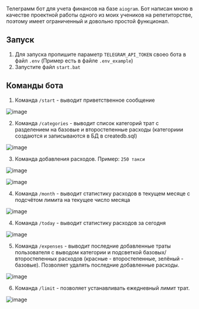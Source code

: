 Телеграмм бот для учета финансов на базе `aiogram`. Бот написан мною в качестве проектной работы одного из моих учеников на репетиторстве, поэтому имеет ограниченный и довольно простой функционал.


## Запуск
1. Для запуска пропишите параметр `TELEGRAM_API_TOKEN` своео бота в файл `.env` (Пример есть в файле `.env_example`) 
2. Запустите файл `start.bat`

## Команды бота
1. Команда `/start` - выводит приветственное сообщение

![image](https://github.com/tarbeevms/telegram_finance_bot/assets/145577110/1e05ae0c-3b35-4135-bc4c-670422a193c0)


2. Команда `/categories` - выводит список категорий трат с разделением на базовые и второстепенные расходы (категориии создаются и записываются в БД в createdb.sql)

![image](https://github.com/tarbeevms/telegram_finance_bot/assets/145577110/2c2d0109-5cb1-432e-be93-bab96734bdb6)

3. Команда добавления расходов. Пример: `250 такси`

![image](https://github.com/tarbeevms/telegram_finance_bot/assets/145577110/a9fc37ef-0f67-44a6-873c-d093995f368e)

![image](https://github.com/tarbeevms/telegram_finance_bot/assets/145577110/e9e5a063-0e5c-4aa9-9a31-7de41cacd96e)

4. Команда `/month` - выводит статистику расходов в текущем месяце с подсчётом лимита на текущее число месяца

![image](https://github.com/tarbeevms/telegram_finance_bot/assets/145577110/c6e387ac-b48f-43ea-b41a-3b14fbdc8c3d)

4. Команда `/today` - выводит статистику расходов за сегодня

![image](https://github.com/tarbeevms/telegram_finance_bot/assets/145577110/fc4320d9-2ead-4908-ab89-bc2430c1638c)

5. Команда `/expenses` - выводит последние добавленные траты пользователя с выводом категории и подсветкой базовых/второстепенных расходов (красные - второстепенные, зелёный - базовые). Позволяет удалять последние добавленные расходы.

![image](https://github.com/tarbeevms/telegram_finance_bot/assets/145577110/7cf1ae91-a656-41f4-81a9-6598d5e78bbb)

6. Команда `/limit` - позволяет устанавливать ежедневный лимит трат.

![image](https://github.com/tarbeevms/telegram_finance_bot/assets/145577110/ec6967c3-12e2-466c-a433-6460da73658a)

